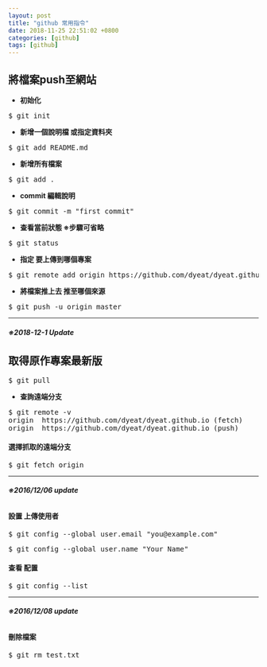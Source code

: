 ```yaml
---
layout: post
title: "github 常用指令"
date: 2018-11-25 22:51:02 +0800
categories: [github]
tags: [github]
---
```

## 將檔案push至網站
- **初始化**
<pre>$ git init</pre>
- **新增一個說明檔 或指定資料夾**
<pre>$ git add README.md</pre>
- **新增所有檔案**
<pre>$ git add .</pre>
- **commit 編輯說明**
<pre>$ git commit -m "first commit"</pre>
- **查看當前狀態 ※步驟可省略**
<pre>$ git status</pre>
- **指定 要上傳到哪個專案**
<pre>$ git remote add origin https://github.com/dyeat/dyeat.github.io.git</pre>
- **將檔案推上去 推至哪個來源**
<pre>$ git push -u origin master</pre>

---

###### **※2018-12-1 Update**
## 取得原作專案最新版

<pre>$ git pull</pre>

- **查詢遠端分支**
<pre>$ git remote -v
origin  https://github.com/dyeat/dyeat.github.io (fetch)
origin  https://github.com/dyeat/dyeat.github.io (push)</pre>


#### 選擇抓取的遠端分支

<pre>$ git fetch origin</pre>

---

###### **※2016/12/06 update**

#### 設置 上傳使用者

<pre>$ git config --global user.email "you@example.com"</pre>
<pre>$ git config --global user.name "Your Name"</pre>

#### 查看 配置
<pre>$ git config --list</pre>

---

###### **※2016/12/08 update**

#### 刪除檔案

<pre>$ git rm test.txt</pre>
